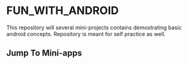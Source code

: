# FUN_WITH_ANDROID

This repository will several mini-projects contains demostrating basic android concepts.
Repository is meant for self practice as well.

## Jump To Mini-apps